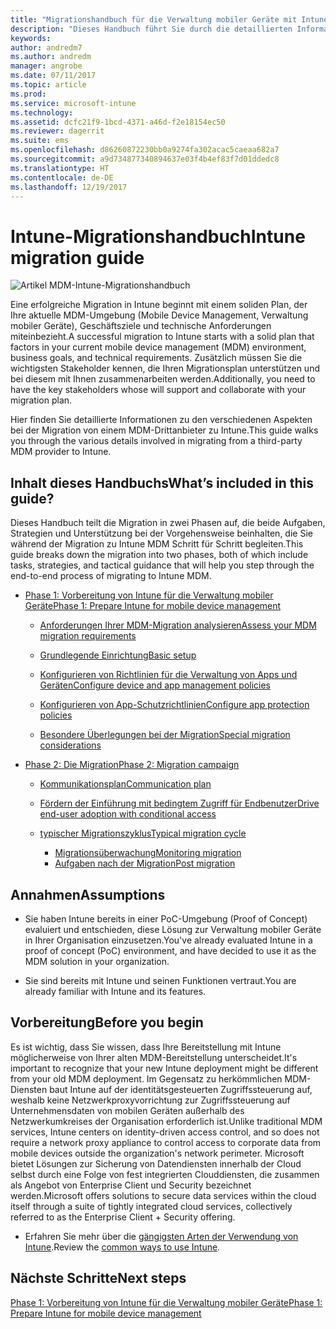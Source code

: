 ```yaml
---
title: "Migrationshandbuch für die Verwaltung mobiler Geräte mit Intune"
description: "Dieses Handbuch führt Sie durch die detaillierten Informationen zu den verschiedenen Aspekten bei der Migration von einem MDM-Drittanbieter zu Microsoft Intune."
keywords: 
author: andredm7
ms.author: andredm
manager: angrobe
ms.date: 07/11/2017
ms.topic: article
ms.prod: 
ms.service: microsoft-intune
ms.technology: 
ms.assetid: dcfc21f9-1bcd-4371-a46d-f2e18154ec50
ms.reviewer: dagerrit
ms.suite: ems
ms.openlocfilehash: d86260872230bb0a9274fa302acac5caeaa682a7
ms.sourcegitcommit: a9d734877340894637e03f4b4ef83f7d01ddedc8
ms.translationtype: HT
ms.contentlocale: de-DE
ms.lasthandoff: 12/19/2017
---
```

# <a name="intune-migration-guide"></a><span data-ttu-id="c9f3d-103">Intune-Migrationshandbuch</span><span class="sxs-lookup"><span data-stu-id="c9f3d-103">Intune migration guide</span></span>

![Artikel MDM-Intune-Migrationshandbuch](./media/MDM-migration-guide-art.PNG)

<span data-ttu-id="c9f3d-105">Eine erfolgreiche Migration in Intune beginnt mit einem soliden Plan, der Ihre aktuelle MDM-Umgebung (Mobile Device Management, Verwaltung mobiler Geräte), Geschäftsziele und technische Anforderungen miteinbezieht.</span><span class="sxs-lookup"><span data-stu-id="c9f3d-105">A successful migration to Intune starts with a solid plan that factors in your current mobile device management (MDM) environment, business goals, and technical requirements.</span></span> <span data-ttu-id="c9f3d-106">Zusätzlich müssen Sie die wichtigsten Stakeholder kennen, die Ihren Migrationsplan unterstützen und bei diesem mit Ihnen zusammenarbeiten werden.</span><span class="sxs-lookup"><span data-stu-id="c9f3d-106">Additionally, you need to have the key stakeholders whose will support and collaborate with your migration plan.</span></span>

<span data-ttu-id="c9f3d-107">Hier finden Sie detaillierte Informationen zu den verschiedenen Aspekten bei der Migration von einem MDM-Drittanbieter zu Intune.</span><span class="sxs-lookup"><span data-stu-id="c9f3d-107">This guide walks you through the various details involved in migrating from a third-party MDM provider to Intune.</span></span>

## <a name="whats-included-in-this-guide"></a><span data-ttu-id="c9f3d-108">Inhalt dieses Handbuchs</span><span class="sxs-lookup"><span data-stu-id="c9f3d-108">What’s included in this guide?</span></span>

<span data-ttu-id="c9f3d-109">Dieses Handbuch teilt die Migration in zwei Phasen auf, die beide Aufgaben, Strategien und Unterstützung bei der Vorgehensweise beinhalten, die Sie während der Migration zu Intune MDM Schritt für Schritt begleiten.</span><span class="sxs-lookup"><span data-stu-id="c9f3d-109">This guide breaks down the migration into two phases, both of which include tasks, strategies, and tactical guidance that will help you step through the end-to-end process of migrating to Intune MDM.</span></span>

-   [<span data-ttu-id="c9f3d-110">Phase 1: Vorbereitung von Intune für die Verwaltung mobiler Geräte</span><span class="sxs-lookup"><span data-stu-id="c9f3d-110">Phase 1: Prepare Intune for mobile device management</span></span>](migration-guide-prepare.md)

    -   [<span data-ttu-id="c9f3d-111">Anforderungen Ihrer MDM-Migration analysieren</span><span class="sxs-lookup"><span data-stu-id="c9f3d-111">Assess your MDM migration requirements</span></span>](migration-guide-prepare.md#assess-mdm-requirements)

    -   [<span data-ttu-id="c9f3d-112">Grundlegende Einrichtung</span><span class="sxs-lookup"><span data-stu-id="c9f3d-112">Basic setup</span></span>](migration-guide-setup.md)

    -   [<span data-ttu-id="c9f3d-113">Konfigurieren von Richtlinien für die Verwaltung von Apps und Geräten</span><span class="sxs-lookup"><span data-stu-id="c9f3d-113">Configure device and app management policies</span></span>](migration-guide-configure-policies.md)

    -   [<span data-ttu-id="c9f3d-114">Konfigurieren von App-Schutzrichtlinien</span><span class="sxs-lookup"><span data-stu-id="c9f3d-114">Configure app protection policies</span></span>](migration-guide-app-protection-policies.md)

    -   [<span data-ttu-id="c9f3d-115">Besondere Überlegungen bei der Migration</span><span class="sxs-lookup"><span data-stu-id="c9f3d-115">Special migration considerations</span></span>](migration-guide-considerations.md)

-   [<span data-ttu-id="c9f3d-116">Phase 2: Die Migration</span><span class="sxs-lookup"><span data-stu-id="c9f3d-116">Phase 2: Migration campaign</span></span>](migration-guide-campaign.md)

    -   [<span data-ttu-id="c9f3d-117">Kommunikationsplan</span><span class="sxs-lookup"><span data-stu-id="c9f3d-117">Communication plan</span></span>](migration-guide-communication-plan.md)

    -   [<span data-ttu-id="c9f3d-118">Fördern der Einführung mit bedingtem Zugriff für Endbenutzer</span><span class="sxs-lookup"><span data-stu-id="c9f3d-118">Drive end-user adoption with conditional access</span></span>](migration-guide-drive-adoption.md)

    -   [<span data-ttu-id="c9f3d-119">typischer Migrationszyklus</span><span class="sxs-lookup"><span data-stu-id="c9f3d-119">Typical migration cycle</span></span>](migration-guide-cycle.md)
        -   [<span data-ttu-id="c9f3d-120">Migrationsüberwachung</span><span class="sxs-lookup"><span data-stu-id="c9f3d-120">Monitoring migration</span></span>](migration-guide-cycle.md#monitoring-migration)
        -   [<span data-ttu-id="c9f3d-121">Aufgaben nach der Migration</span><span class="sxs-lookup"><span data-stu-id="c9f3d-121">Post migration</span></span>](migration-guide-cycle.md#post-migration)

## <a name="assumptions"></a><span data-ttu-id="c9f3d-122">Annahmen</span><span class="sxs-lookup"><span data-stu-id="c9f3d-122">Assumptions</span></span>

-   <span data-ttu-id="c9f3d-123">Sie haben Intune bereits in einer PoC-Umgebung (Proof of Concept) evaluiert und entschieden, diese Lösung zur Verwaltung mobiler Geräte in Ihrer Organisation einzusetzen.</span><span class="sxs-lookup"><span data-stu-id="c9f3d-123">You've already evaluated Intune in a proof of concept (PoC) environment, and have decided to use it as the MDM solution in your organization.</span></span>

-   <span data-ttu-id="c9f3d-124">Sie sind bereits mit Intune und seinen Funktionen vertraut.</span><span class="sxs-lookup"><span data-stu-id="c9f3d-124">You are already familiar with Intune and its features.</span></span>

## <a name="before-you-begin"></a><span data-ttu-id="c9f3d-125">Vorbereitung</span><span class="sxs-lookup"><span data-stu-id="c9f3d-125">Before you begin</span></span>

<span data-ttu-id="c9f3d-126">Es ist wichtig, dass Sie wissen, dass Ihre Bereitstellung mit Intune möglicherweise von Ihrer alten MDM-Bereitstellung unterscheidet.</span><span class="sxs-lookup"><span data-stu-id="c9f3d-126">It's important to recognize that your new Intune deployment might be different from your old MDM deployment.</span></span> <span data-ttu-id="c9f3d-127">Im Gegensatz zu herkömmlichen MDM-Diensten baut Intune auf der identitätsgesteuerten Zugriffssteuerung auf, weshalb keine Netzwerkproxyvorrichtung zur Zugriffssteuerung auf Unternehmensdaten von mobilen Geräten außerhalb des Netzwerkumkreises der Organisation erforderlich ist.</span><span class="sxs-lookup"><span data-stu-id="c9f3d-127">Unlike traditional MDM services, Intune centers on identity-driven access control, and so does not require a network proxy appliance to control access to corporate data from mobile devices outside the organization's network perimeter.</span></span> <span data-ttu-id="c9f3d-128">Microsoft bietet Lösungen zur Sicherung von Datendiensten innerhalb der Cloud selbst durch eine Folge von fest integrierten Clouddiensten, die zusammen als Angebot von Enterprise Client und Security bezeichnet werden.</span><span class="sxs-lookup"><span data-stu-id="c9f3d-128">Microsoft offers solutions to secure data services within the cloud itself through a suite of tightly integrated cloud services, collectively referred to as the Enterprise Client + Security offering.</span></span>

-   <span data-ttu-id="c9f3d-129">Erfahren Sie mehr über die [gängigsten Arten der Verwendung von Intune](common-scenarios.md).</span><span class="sxs-lookup"><span data-stu-id="c9f3d-129">Review the [common ways to use Intune](common-scenarios.md).</span></span>

## <a name="next-steps"></a><span data-ttu-id="c9f3d-130">Nächste Schritte</span><span class="sxs-lookup"><span data-stu-id="c9f3d-130">Next steps</span></span>

[<span data-ttu-id="c9f3d-131">Phase 1: Vorbereitung von Intune für die Verwaltung mobiler Geräte</span><span class="sxs-lookup"><span data-stu-id="c9f3d-131">Phase 1: Prepare Intune for mobile device management</span></span>](migration-guide-prepare.md)
